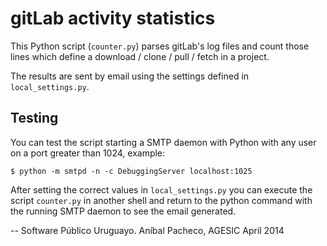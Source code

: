 # gitLab activity statistics

This Python script (`counter.py`) parses gitLab's log files and count those lines which define a download / clone / pull / fetch in a project.

The results are sent by email using the settings defined in `local_settings.py`.

## Testing

You can test the script starting a SMTP daemon with Python with any user on a port greater than 1024, example:

```
$ python -m smtpd -n -c DebuggingServer localhost:1025
```

After setting the correct values in `local_settings.py` you can execute the script `counter.py` in another shell and return to the python command with the running SMTP daemon to see the email generated.

--
Software Público Uruguayo.
Aníbal Pacheco, AGESIC
April 2014
